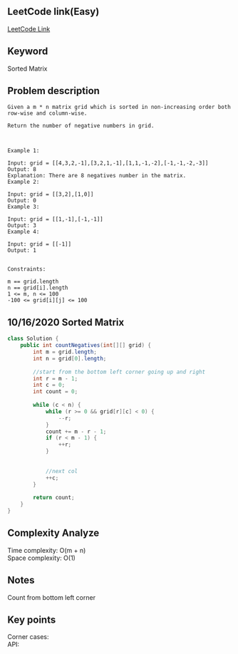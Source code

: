 ## LeetCode link(Easy)
[LeetCode Link](https://leetcode.com/problems/count-negative-numbers-in-a-sorted-matrix/)
 
## Keyword
Sorted Matrix

## Problem description
```
Given a m * n matrix grid which is sorted in non-increasing order both row-wise and column-wise. 

Return the number of negative numbers in grid.

 

Example 1:

Input: grid = [[4,3,2,-1],[3,2,1,-1],[1,1,-1,-2],[-1,-1,-2,-3]]
Output: 8
Explanation: There are 8 negatives number in the matrix.
Example 2:

Input: grid = [[3,2],[1,0]]
Output: 0
Example 3:

Input: grid = [[1,-1],[-1,-1]]
Output: 3
Example 4:

Input: grid = [[-1]]
Output: 1
 

Constraints:

m == grid.length
n == grid[i].length
1 <= m, n <= 100
-100 <= grid[i][j] <= 100
```
## 10/16/2020 Sorted Matrix
```java
class Solution {
    public int countNegatives(int[][] grid) {
        int m = grid.length;
        int n = grid[0].length;
        
        //start from the bottom left corner going up and right
        int r = m - 1;
        int c = 0;
        int count = 0;
        
        while (c < n) {
            while (r >= 0 && grid[r][c] < 0) {
                --r;
            }
            count += m - r - 1;
            if (r < m - 1) {
                ++r;
            }
            
            
            //next col
            ++c;
        }
        
        return count;
    }
}
```

## Complexity Analyze
Time complexity: O(m + n)  
Space complexity: O(1)

## Notes
Count from bottom left corner  

## Key points
Corner cases:   
API: